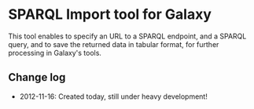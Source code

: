 # SPARQL Import tool for Galaxy #

This tool enables to specify an URL to a SPARQL endpoint, and a SPARQL query, and to save the returned data in tabular format, for further processing in Galaxy's tools.

## Change log ##

* 2012-11-16: Created today, still under heavy development!